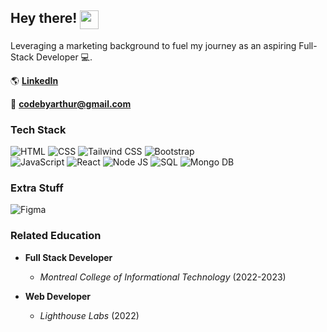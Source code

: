 ## Hey there! <img src="https://media.tenor.com/3hLApZ6BdD8AAAAi/doge.gif" width="30" align="top">

Leveraging a marketing background to fuel my journey as an aspiring Full-Stack Developer 💻.

🌎 **[LinkedIn](https://www.linkedin.com/in/arthur-duboks/)**

📧 **codebyarthur@gmail.com**

### Tech Stack

![HTML](https://img.shields.io/badge/-HTML5-333?style=flat-square&logo=html5)
![CSS](https://img.shields.io/badge/-CSS3-333?style=flat-square&logo=css3&logoColor=10a0dc)
![Tailwind CSS](https://img.shields.io/badge/-Tailwind%20CSS-333?style=flat-square&logo=tailwind-css&logoColor=06b6d4)
![Bootstrap](https://img.shields.io/badge/-Bootstrap-333?style=flat-square&logo=bootstrap)<br>
![JavaScript](https://img.shields.io/badge/-JavaScript-333?style=flat-square&logo=javascript)
![React](https://img.shields.io/badge/-React-333?style=flat-square&logo=react)
![Node JS](https://img.shields.io/badge/-Node%20JS-333?style=flat-square&logo=node.js)
![SQL](https://img.shields.io/badge/-SQL-333?style=flat-square&logo=sqlite)
![Mongo DB](https://img.shields.io/badge/-Mongo%20DB-333?style=flat-square&logo=mongodb)

### Extra Stuff

![Figma](https://img.shields.io/badge/-Figma-333?style=flat-square&logo=figma)

### Related Education

- **Full Stack Developer**
  - *Montreal College of Informational Technology* (2022-2023)

- **Web Developer**
  - *Lighthouse Labs* (2022)

